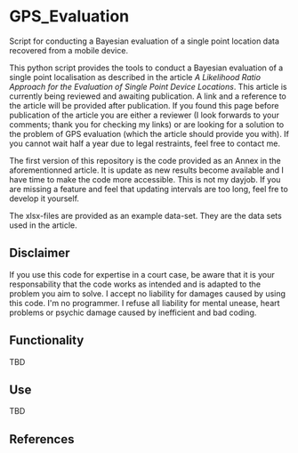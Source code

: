 # GPS_Evaluation
Script for conducting a Bayesian evaluation of a single point location data recovered from a mobile device.

This python script provides the tools to conduct a Bayesian evaluation of a single point localisation as described in the article *A Likelihood Ratio Approach for the Evaluation of Single Point Device Locations*. This article is currently being reviewed and awaiting publication. A link and a reference to the article will be provided after publication. If you found this page before publication of the article you are either a reviewer (I look forwards to your comments; thank you for checking my links) or are looking for a solution to the problem of GPS evaluation (which the article should provide you with). If you cannot wait half a year due to legal restraints, feel free to contact me.

The first version of this repository is the code provided as an Annex in the aforementionned article. It is update as new results become available and I have time to make the code more accessible. This is not my dayjob. If you are missing a feature and feel that updating intervals are too long, feel fre to develop it yourself.

The xlsx-files are provided as an example data-set. They are the data sets used in the article.

## Disclaimer
If you use this code for expertise in a court case, be aware that it is your responsability that the code works as intended and is adapted to the problem you aim to solve. I accept no liability for damages caused by using this code.
I'm no programmer. I refuse all liability for mental unease, heart problems or psychic damage caused by inefficient and bad coding.

## Functionality
TBD

## Use
TBD

## References
